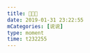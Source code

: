 ```yaml
---
title: 🍓🍒🙂
date: 2019-01-31 23:22:55
mCategories: [说说]
type: moment
time: t232255
---
```


<div id="pics-20190131232255"></div>

<script src="/lib/moment/pics.js"></script>
<script>
var data = [
    {"link": "2019-01-31_000000.jpeg", "type": "shuoshuo"},
    {"link": "2019-01-31_000001.jpeg", "type": "shuoshuo"}
];
picsRender(data, "pics-20190131232255");
</script>
